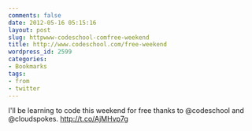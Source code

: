 ```yaml
---
comments: false
date: 2012-05-16 05:15:16
layout: post
slug: httpwww-codeschool-comfree-weekend
title: http://www.codeschool.com/free-weekend
wordpress_id: 2599
categories:
- Bookmarks
tags:
- from
- twitter
---
```


I'll be learning to code this weekend for free thanks to @codeschool and @cloudspokes. http://t.co/AjMHvp7g
